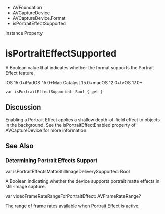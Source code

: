 

- AVFoundation
- AVCaptureDevice
- AVCaptureDevice.Format
-  isPortraitEffectSupported 

Instance Property

# isPortraitEffectSupported

A Boolean value that indicates whether the format supports the Portrait Effect feature.

iOS 15.0+iPadOS 15.0+Mac Catalyst 15.0+macOS 12.0+tvOS 17.0+

``` source
var isPortraitEffectSupported: Bool { get }
```

## Discussion

Enabling a Portrait Effect applies a shallow depth-of-field effect to objects in the background. See the isPortraitEffectEnabled property of AVCaptureDevice for more information.

## See Also

### Determining Portrait Effects Support

var isPortraitEffectsMatteStillImageDeliverySupported: Bool

A Boolean indicating whether the device supports portrait matte effects in still-image capture.

var videoFrameRateRangeForPortraitEffect: AVFrameRateRange?

The range of frame rates available when Portrait Effect is active.

